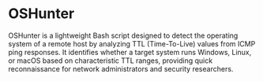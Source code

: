 # OSHunter
OSHunter is a lightweight Bash script designed to detect the operating system of a remote host by analyzing TTL (Time-To-Live) values from ICMP ping responses. It identifies whether a target system runs Windows, Linux, or macOS based on characteristic TTL ranges, providing quick reconnaissance for network administrators and security researchers.
